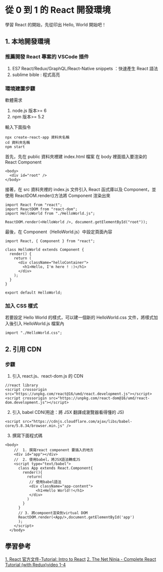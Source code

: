 # 從 0 到 1 的 React 開發環境

學習 React 的開始，先從印出 Hello, World 開始吧！

## 1. 本地開發環境

### 推薦開發 React 專案的 VSCode 插件

1. ES7 React/Redux/GraphQL/React-Native snippets ：快速產生 React 語法
2. sublime bible : 程式高亮

### 環境建置步驟

軟體需求

1. node.js 版本>= 6
2. npm 版本>= 5.2

輸入下面指令

```javascript=
npx create-react-app 資料夾名稱
cd 資料夾名稱
npm start
```

首先，先在 public 資料夾裡建 index.html 檔案
在 body 裡面插入要渲染的 React Component

```javascript=
<body>
  <div id="root" />
</body>
```

接著，在 src 資料夾裡的 index.js 文件引入 React 函式庫以及 Component，並使用 ReactDOM.render()方法將 Component 渲染出來

```javascript=
import React from "react";
import ReactDOM from "react-dom";
import HelloWorld from "./HelloWorld.js";

ReactDOM.render(<HelloWorld />, document.getElementById("root"));
```

最後，在 Component（HelloWorld.js）中設定頁面內容

```javascript=
import React, { Component } from "react";

class HelloWorld extends Component {
  render() {
    return (
      <div className="helloContainer">
        <h1>Hello, I'm here ! :)</h1>
      </div>
    );
  }
}

export default HelloWorld;
```

### 加入 CSS 樣式

若要設定 Hello World 的樣式，可以建一個新的 HelloWorld.css 文件，將樣式加入後引入 HelloWorld.js 檔案內

```javascript=
import "./HelloWorld.css";
```

## 2. 引用 CDN

### 步驟

1. 引入 react.js、react-dom.js 的 CDN

```javascript=
//react library
<script crossorigin src="https://unpkg.com/react@16/umd/react.development.js"></script>
<script crossorigin src="https://unpkg.com/react-dom@16/umd/react-dom.development.js"></script>
```

2. 引入 babel CDN(用途：將 JSX 翻譯成瀏覽器看得懂的 JS)

```javascript=
<script src="https://cdnjs.cloudflare.com/ajax/libs/babel-core/5.8.34/browser.min.js" />
```

3. 撰寫下面程式碼

```javascript=
<body>
    //  1. 撰寫react component 要插入的地方
    <div id="app"></div>
    //  2. 使用babel，將JSX語法轉成JS
    <script type="text/babel">
      class App extends React.Component{
        render(){
          return(
           // 使用babel語法
           <div className="app-content">
              <h1>Hello World!!</h1>
           </div>
          )
        }
      }
      // 3. 將compoent渲染到virtual DOM
      ReactDOM.render(<App/>,document.getElementById('app')
      );
    </script>
  </body>

```

## 學習參考

[1. React 官方文件-Tutorial: Intro to React](https://reactjs.org/tutorial/tutorial.html)
[2. The Net Ninja - Complete React Tutorial (with Redux)video 1-4](https://www.youtube.com/watch?v=Fis_Q3rkgtM&list=PL4cUxeGkcC9ij8CfkAY2RAGb-tmkNwQHG&index=4)
